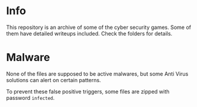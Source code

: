 # Info

This repository is an archive of some of the cyber security games. Some of them have detailed writeups included. Check the folders for details.

# Malware

None of the files are supposed to be active malwares, but some Anti Virus solutions can alert on certain patterns.

To prevent these false positive triggers, some files are zipped with password `infected`.